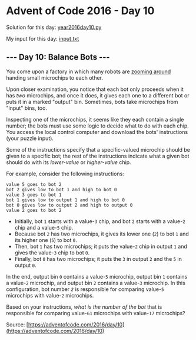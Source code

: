 # Advent of Code 2016 - Day 10

Solution for this day: [year2016day10.py](year2016day10.py)

My input for this day: [input.txt](input.txt)

## \--- Day 10: Balance Bots ---

You come upon a factory in which many robots are [zooming
around](https://www.youtube.com/watch?v=JnkMyfQ5YfY&t=40) handing small
microchips to each other.

Upon closer examination, you notice that each bot only proceeds when it has
_two_ microchips, and once it does, it gives each one to a different bot or
puts it in a marked "output" bin. Sometimes, bots take microchips from "input"
bins, too.

Inspecting one of the microchips, it seems like they each contain a single
number; the bots must use some logic to decide what to do with each chip. You
access the local control computer and download the bots' instructions (your
puzzle input).

Some of the instructions specify that a specific-valued microchip should be
given to a specific bot; the rest of the instructions indicate what a given
bot should do with its _lower-value_ or _higher-value_ chip.

For example, consider the following instructions:

    
    
    value 5 goes to bot 2
    bot 2 gives low to bot 1 and high to bot 0
    value 3 goes to bot 1
    bot 1 gives low to output 1 and high to bot 0
    bot 0 gives low to output 2 and high to output 0
    value 2 goes to bot 2
    

  * Initially, bot `1` starts with a value-`3` chip, and bot `2` starts with a value-`2` chip and a value-`5` chip.
  * Because bot `2` has two microchips, it gives its lower one (`2`) to bot `1` and its higher one (`5`) to bot `0`.
  * Then, bot `1` has two microchips; it puts the value-`2` chip in output `1` and gives the value-`3` chip to bot `0`.
  * Finally, bot `0` has two microchips; it puts the `3` in output `2` and the `5` in output `0`.

In the end, output bin `0` contains a value-`5` microchip, output bin `1`
contains a value-`2` microchip, and output bin `2` contains a value-`3`
microchip. In this configuration, bot number _`2`_ is responsible for
comparing value-`5` microchips with value-`2` microchips.

Based on your instructions, _what is the number of the bot_ that is
responsible for comparing value-`61` microchips with value-`17` microchips?



Source: [https://adventofcode.com/2016/day/10](https://adventofcode.com/2016/day/10)
